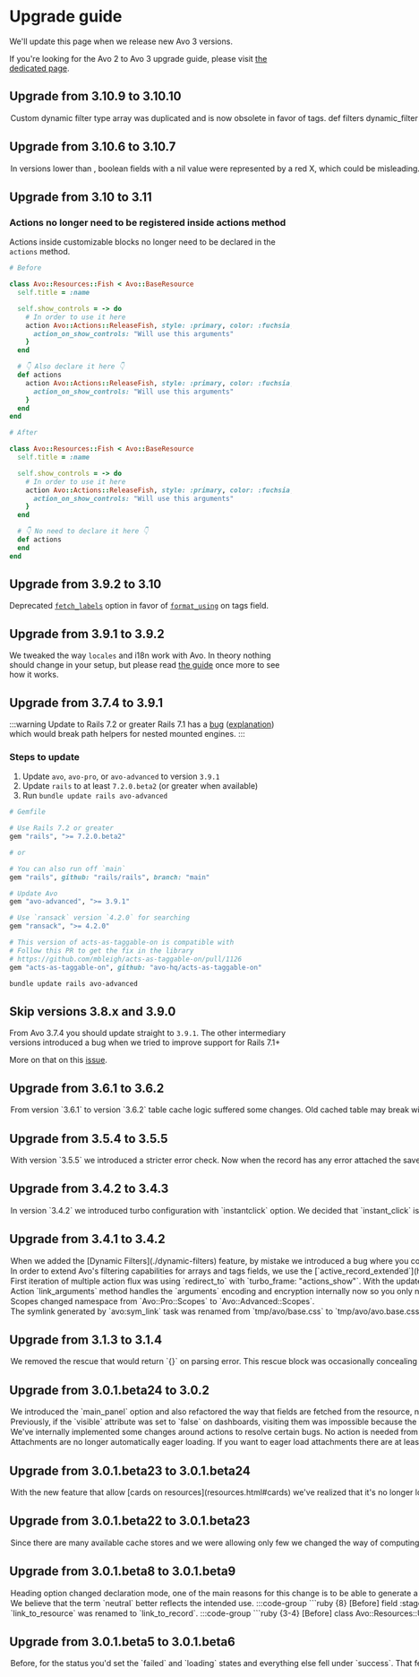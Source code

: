 # Upgrade guide

We'll update this page when we release new Avo 3 versions.

If you're looking for the Avo 2 to Avo 3 upgrade guide, please visit [the dedicated page](./avo-2-avo-3-upgrade).

## Upgrade from 3.10.9 to 3.10.10
<Option name="Array filter">

Custom dynamic filter type `array` was duplicated and is now obsolete in favor of `tags`.

```ruby
def filters
  dynamic_filter :the_filter,
    type: :array # [!code --]
    type: :tags # [!code ++]
```
</Option>

## Upgrade from 3.10.6 to 3.10.7
<Option name="Boolean field">

In versions lower than <Version version="3.10.6" />, boolean fields with a `nil` value were represented by a red X, which could be misleading. <VersionReq version="3.10.7" /> when a boolean field has a `nil` value, it is displayed with a dash (`—`) instead of a red X.
</Option>

<!-- ## Rails 8 support -->

## Upgrade from 3.10 to 3.11

### Actions no longer need to be registered inside actions method

Actions inside customizable blocks no longer need to be declared in the `actions` method.

```ruby
# Before

class Avo::Resources::Fish < Avo::BaseResource
  self.title = :name

  self.show_controls = -> do
    # In order to use it here
    action Avo::Actions::ReleaseFish, style: :primary, color: :fuchsia, arguments: {
      action_on_show_controls: "Will use this arguments"
    }
  end

  # 👇 Also declare it here 👇
  def actions
    action Avo::Actions::ReleaseFish, style: :primary, color: :fuchsia, arguments: {
      action_on_show_controls: "Will use this arguments"
    }
  end
end

# After

class Avo::Resources::Fish < Avo::BaseResource
  self.title = :name

  self.show_controls = -> do
    # In order to use it here
    action Avo::Actions::ReleaseFish, style: :primary, color: :fuchsia, arguments: {
      action_on_show_controls: "Will use this arguments"
    }
  end

  # 👇 No need to declare it here 👇
  def actions
  end
end
```

## Upgrade from 3.9.2 to 3.10
Deprecated [`fetch_labels`](fields/tags#fetch_labels) option in favor of [`format_using`](fields/tags#format_using) on tags field.

## Upgrade from 3.9.1 to 3.9.2

We tweaked the way `locales` and i18n work with Avo.
In theory nothing should change in your setup, but please read [the guide](./i18n) once more to see how it works.

## Upgrade from 3.7.4 to 3.9.1

:::warning Update to Rails 7.2 or greater
Rails 7.1 has a [bug](https://github.com/rails/rails/issues/51910) ([explanation](https://github.com/avo-hq/avo/issues/2844)) which would break path helpers for nested mounted engines.
:::

### Steps to update

1. Update `avo`, `avo-pro`, or `avo-advanced` to version `3.9.1`
2. Update `rails` to at least `7.2.0.beta2` (or greater when available)
3. Run `bundle update rails avo-advanced`

```ruby
# Gemfile

# Use Rails 7.2 or greater
gem "rails", ">= 7.2.0.beta2"

# or

# You can also run off `main`
gem "rails", github: "rails/rails", branch: "main"

# Update Avo
gem "avo-advanced", ">= 3.9.1"

# Use `ransack` version `4.2.0` for searching
gem "ransack", ">= 4.2.0"

# This version of acts-as-taggable-on is compatible with
# Follow this PR to get the fix in the library
# https://github.com/mbleigh/acts-as-taggable-on/pull/1126
gem "acts-as-taggable-on", github: "avo-hq/acts-as-taggable-on"
```

```bash
bundle update rails avo-advanced
```

## Skip versions 3.8.x and 3.9.0

From Avo 3.7.4 you should update straight to `3.9.1`.
The other intermediary versions introduced a bug when we tried to improve support for Rails 7.1+

More on that on this [issue](https://github.com/avo-hq/avo/issues/2844).

## Upgrade from 3.6.1 to 3.6.2

<Option name="Cache">
From version `3.6.1` to version `3.6.2` table cache logic suffered some changes. Old cached table may break with this change, we recommend to clear cache on production after upgrade (`Rails.cache.clear`).

Versions `3.6.2` / `3.6.3` have some issues around cache, we recommend to upgrade directly to `3.6.4`.
</Option>

## Upgrade from 3.5.4 to 3.5.5
<Option name="Record errors">
With version `3.5.5` we introduced a stricter error check. Now when the record has any error attached the save action will fail automatically. This allow you to do things like:

```ruby
before_update do
  if validation_fail?
    errors.add(:field_id, "Error message")
  end
end
```

</Option>

## Upgrade from 3.4.2 to 3.4.3
<Option name="`turbo` configuration">
In version `3.4.2` we introduced turbo configuration with `instantclick` option. We decided that `instant_click` is a more appropriate name.

```ruby
config.turbo = {
  instantclick: true  # [!code --]
  instant_click: true # [!code ++]
}
```
</Option>

## Upgrade from 3.4.1 to 3.4.2
<Option name="Basic Filters URL param changed to `encoded_filters`">
When we added the [Dynamic Filters](./dynamic-filters) feature, by mistake we introduced a bug where you couldn't use the [Basic](./basic-filters) and [Dynamic Filters](./dynamic-filters) together because they are both using the `filters` URL param.

This is not what we intended.

To fix this we are changing the URL param of the Basic Filters from `filters` to `encoded_filters` so now you can have a URL with both filters.

```md
# Before
https://example.com/avo/resources/users?filters[first_name][contains][]=Jason&page=1&filters=eyJBdm86OkZpbHRlcnM6OklzQWRtaW4iOlsiYWRtaW5zIl19

# After
https://example.com/avo/resources/users?filters[first_name][contains][]=Jason&page=1&encoded_filters=eyJBdm86OkZpbHRlcnM6OklzQWRtaW4iOlsiYWRtaW5zIl19
```
### What to do?

If you have hardcoded links where you reference the `filters` param, change that to `encoded_filters`.
These links might be in Tools, Resource Tools, Menu Items, or regular view partials (yes, basically anywhere you might have added them 🫤).

A quick search through your codebase should reveal them.
</Option>

<Option name="Add `active_record_extended` gem to your `Gemfile`">
In order to extend Avo's filtering capabilities for arrays and tags fields, we use the [`active_record_extended`](https://github.com/GeorgeKaraszi/ActiveRecordExtended) gem.

This gem uses postgres and was breaking for those who use any other database like `sqlite`.

If you want to keep `Contained in` option on arrays and tags filters you should include the `active_record_extended` gem to your `Gemfile`.
</Option>

<Option name="Multiple action flux">
First iteration of multiple action flux was using `redirect_to` with `turbo_frame: "actions_show"`. With the update to turbo 8 the redirect was giving some troubles and we decided that is time to improve this experience with a proper response type, [`navigate_to_action`](actions.html#navigate_to_action).

If you have a multiple action flux implemented with `redirect_to` you should change it to [`navigate_to_action`](actions.html#navigate_to_action).
</Option>

<Option name="Action `link_arguments` method">
Action `link_arguments` method handles the `arguments` encoding and encryption internally now so you only need to pass the `arguments` as a hash and the returned `path` will already include the encoded arguments.

```ruby{20,21,22,23,25}
field :name,
  as: :text,
  filterable: true,
  name: "name (click to edit)",
  only_on: :index do

  arguments = Base64.encode64 Avo::Services::EncryptionService.encrypt( # [!code --]
    message: {                                                          # [!code --]
      cities: Array[resource.record.id],                                # [!code --]
      render_name: true                                                 # [!code --]
    },                                                                  # [!code --]
    purpose: :action_arguments                                          # [!code --]
  )                                                                     # [!code --]

  arguments = {                                                         # [!code ++]
    cities: Array[resource.record.id],                                  # [!code ++]
    render_name: true                                                   # [!code ++]
  }                                                                     # [!code ++]

  path, data = Avo::Actions::City::Update.link_arguments(
    resource: resource,
    arguments: arguments
  )

  link_to resource.record.name, path, data: data
end
</Option>

<Option name="`resource.record` or `record` as `nil` on visibility blocks">
You may notice that `resource.record == nil` on some visibility blocks. That happens when evaluating the field visibility to render header columns. On index, there is no record.

This is a consequence of a bug fix where `resource.record` was wrongly storing the last record of the index table.

Check [this discussion](https://github.com/avo-hq/avo/issues/2544) for more details
</Option>

## Upgrade from 3.3.0 to 3.4.0

Ruby 3.0 is end-of-life and we pushed some code that only works with Ruby 3.1.

## Upgrade from 3.2.2 to 3.3.0
<Option name="`may_download_file` deprecated">
Actions now fully operate with turbo leading to the deprecation of `may_download_file` option. It can be safely removed from all actions.
</Option>

<Option name="Status field `failed_when` and `loading_when` default to and empty array">
We found [some issues](https://github.com/avo-hq/avo/pull/2316) with declaring defaults to `failed_when` and `loading_when` field options so we are now defaulting them to empty arrays.

If you need that behavior back, add it to your fields.

```ruby{3,4}
field :status,
  as: :status,
  failed_when: [:failed],
  loading_when: [:waiting, :running]
```
</Option>

<Option name="Scopes namespace change">
Scopes changed namespace from `Avo::Pro::Scopes` to `Avo::Advanced::Scopes`.
</Option>

<Option name="TailwindCSS integration">
The symlink generated by `avo:sym_link` task was renamed from `tmp/avo/base.css` to `tmp/avo/avo.base.css`. If your application has the TailwindCSS integration generated before Avo `3.3.0` you should replace `@import '../../../../tmp/avo/base.css';` with `'../../../../tmp/avo/avo.base.css';` in `app/assets/stylesheets/avo/avo.tailwind.css`.

```css
/* app/assets/stylesheets/avo/avo.tailwind.css */

@import '../../../../tmp/avo/base.css'; // [!code --]
@import '../../../../tmp/avo/avo.base.css'; // [!code ++]
```
</Option>

## Upgrade from 3.1.3 to 3.1.4

<Option name="`Avo::Filters::BaseFilter.decode_filters`">
We removed the rescue that would return `{}` on parsing error. This rescue block was occasionally concealing pertinent errors. Ensure that when invoking `Avo::Filters::BaseFilter.decode_filters` the argument is not `nil` and has been encoded using the `Avo::Filters::BaseFilter.encode_filters` method.
</Option>

## Upgrade from 3.0.1.beta24 to 3.0.2

<Option name="Sidebar should be declared inside a panel">
We introduced the `main_panel` option and also refactored the way that fields are fetched from the resource, now we allow multiple sidebars per panel but each sidebar should be defined inside a `panel` or `main_panel` block.

We suggest to read [panels](resource-panels) and [sidebars](resource-sidebar) sections for more information and to be aware of the new possibilities.
</Option>

<Option name="Dashboards visibility and authorization">
Previously, if the `visible` attribute was set to `false` on dashboards, visiting them was impossible because the controller would trigger a "Not found" error. In cases where `authorize` returned `false`, the controller would block access but still keep the dashboard visible.

This behavior has been enhanced. Now, even if `visible` is set to `false`, the dashboard remains accessible but won't appear in the menu. Additionally, if `authorize` returns `false`, the dashboards are now hidden.
</Option>

<Option name="Actions">
We've internally implemented some changes around actions to resolve certain bugs. No action is needed from your end, but if you happen to notice any anomalies in the actions flow, please get in touch with us so we can address them promptly. Thank you.
</Option>

<Option name="Attachments eager load">

Attachments are no longer automatically eager loading. If you want to eager load attachments there are at least two ways:

### Use [`self.includes`](resources.html#self_includes) option

```ruby
class Avo::Resources::PhotoComment < Avo::BaseResource
  self.includes = [:user, [photo_attachment: :blob]]

  def fields
    field :user, as: :belongs_to
    field :photo, as: :file, is_image: true
  end
```

### Use [`self.index_query`](customization.html#custom-scope-for-index-page) option
```ruby
class Avo::Resources::Product < Avo::BaseResource
   self.index_query = -> {
    query.includes image_attachment: :blob
  }

  def fields
    field :image, as: :file, is_image: true
  end
```

</Option>

## Upgrade from 3.0.1.beta23 to 3.0.1.beta24

<Option name="Cards">
With the new feature that allow [cards on resources](resources.html#cards)  we've realized that it's no longer logical to retain cards within the `Dashboard` namespace scope. Consequently, each card is now located within the `Avo::Cards` namespace.

```ruby
# Before
class Avo::Cards::AmountRaised < Avo::Dashboards::MetricCard
class Avo::Cards::ExampleAreaChart < Avo::Dashboards::ChartkickCard
class Avo::Cards::ExampleBarChart < Avo::Dashboards::ChartkickCard
# ...

# After
class Avo::Cards::AmountRaised < Avo::Cards::MetricCard
class Avo::Cards::ExampleAreaChart < Avo::Cards::ChartkickCard
class Avo::Cards::ExampleBarChart < Avo::Cards::ChartkickCard
# ...

```
</Option>


## Upgrade from 3.0.1.beta22 to 3.0.1.beta23
<Option name="Caching">
Since there are many available cache stores and we were allowing only few we changed the way of computing the cache store to be used by Avo.

One of our concerns was to maintain the status quo, but if you notice any caching issues there is a new configurable option [`config.cache_store`](cache#custom-selection) that allows you to tell Avo what `cache_store` to use.

Check [cache page](cache) for more details.
</Option>

## Upgrade from 3.0.1.beta8 to 3.0.1.beta9
<Option name="Heading as field">
Heading option changed declaration mode, one of the main reasons for this change is to be able to generate a clear `data-field-id` on the DOM

For more information about `heading` field syntax check [`heading` field's documentation](./fields/heading).
:::code-group
```ruby [Before]
heading "personal information"
heading "contact"
heading '<div class="underline uppercase font-bold">DEV</div>', as_html: true
```

```ruby [After]
field :personal_information, as: :heading       # data-field-id == "personal_information"
field :heading, as: :heading, label: "Contact"  # data-field-id == "heading"
field :dev, as: :heading, as_html: true, label: '<div class="underline uppercase font-bold">DEV</div>'
```
:::
</Option>

<Option name="Badge field `secondary` option renamed to `neutral`">
We believe that the term `neutral` better reflects the intended use.
:::code-group
```ruby {8} [Before]
field :stage,
  as: :badge,
  options: {
    info: [:discovery, :idea],
    success: :done,
    warning: "on hold",
    danger: :cancelled,
    secondary: :drafting
  }
```

```ruby {8} [After]
field :stage,
  as: :badge,
  options: {
    info: [:discovery, :idea],
    success: :done,
    warning: "on hold",
    danger: :cancelled,
    neutral: :drafting
  }
```
:::
</Option>

<Option name="Rename `link_to_resource` to `link_to_record`">
`link_to_resource` was renamed to `link_to_record`.
:::code-group
```ruby {3-4} [Before]
class Avo::Resources::User < Avo::BaseResource
  def fields
    field :id, as: :id, link_to_resource: true
    field :email, as: :gravatar, link_to_resource: true
  end
end
```

```ruby {3-4} [After]
class Avo::Resources::User < Avo::BaseResource
  def fields
    field :id, as: :id, link_to_record: true
    field :email, as: :gravatar, link_to_record: true
  end
end
```
</Option>

## Upgrade from 3.0.1.beta5 to 3.0.1.beta6

<Option name="The status field changed behavior">
Before, for the status you'd set the `failed` and `loading` states and everything else fell under `success`. That felt unnatural. We needed a `neutral` state.
Now we changed the field so you'll set the `failed`, `loading`, and `success` values and the rest fall under `neutral`.

```ruby
# Before
field :status,
  as: :status,
  failed_when: :failed,
  loading_when: :loading

# After
field :status,
  as: :status,
  failed_when: :failed,
  loading_when: :loading
  success_when: :deployed # specify the success state
```
</Option>
